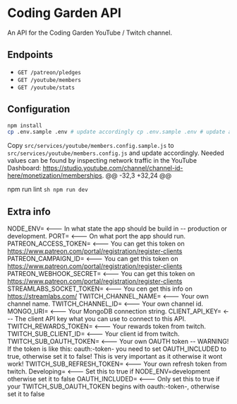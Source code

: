 # Coding Garden API

An API for the Coding Garden YouTube / Twitch channel.

## Endpoints

* `GET /patreon/pledges`
* `GET /youtube/members`
* `GET /youtube/stats`

## Configuration

```sh 
npm install 
cp .env.sample .env # update accordingly cp .env.sample .env # update accordingly --- See extra info below 
``` 

Copy `src/services/youtube/members.config.sample.js` to `src/services/youtube/members.config.js` and update accordingly. Needed values can be found by inspecting network traffic in the YouTube Dashboard: https://studio.youtube.com/channel/channel-id-here/monetization/memberships. @@ -32,3 +32,24 @@ 

npm run lint 
```sh npm run dev ``` 
## Extra info 
NODE_ENV=                  <--- In what state the app should be build in -- production or development. 
PORT=                      <--- On what port the app should run. 
PATREON_ACCESS_TOKEN=      <--- You can get this token on https://www.patreon.com/portal/registration/register-clients 
PATREON_CAMPAIGN_ID=       <--- You can get this token on https://www.patreon.com/portal/registration/register-clients 
PATREON_WEBHOOK_SECRET=    <--- You can get this token on https://www.patreon.com/portal/registration/register-clients 
STREAMLABS_SOCKET_TOKEN=   <--- You cen get this info on  https://streamlabs.com/ 
TWITCH_CHANNEL_NAME=       <--- Your own channel name. 
TWITCH_CHANNEL_ID=         <--- Your own channel id. 
MONGO_URI=                 <--- Your MongoDB connection string. 
CLIENT_API_KEY=            <--- The client API key what you can use to connect to this API. 
TWITCH_REWARDS_TOKEN=      <--- Your rewards token from twitch. 
TWITCH_SUB_CLIENT_ID=      <--- Your client id from twitch. 
TWITCH_SUB_OAUTH_TOKEN=    <--- Your own OAUTH token -- WARNING! If the token is like this: oauth:-token- you need to set OAUTH_INCLUDED to true, otherwise set it to false! This is very important as it otherwise it wont work! 
TWITCH_SUB_REFRESH_TOKEN=  <--- Your own refresh token from twitch. 
Developing=                <--- Set this to true if NODE_ENV=development otherwise set it to false 
OAUTH_INCLUDED=            <--- Only set this to true if your TWITCH_SUB_OAUTH_TOKEN begins with oauth:-token-, otherwise set it to false
